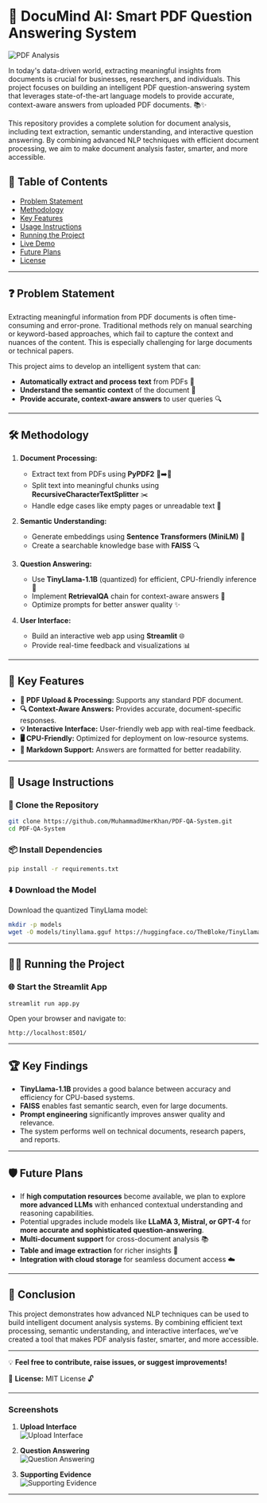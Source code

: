 # 📝 DocuMind AI: Smart PDF Question Answering System

![PDF Analysis](https://blog.apify.com/content/images/size/w1200/2023/11/Extract-PDF-documents-for-question-answering-from-a-PDF-1.png)

In today's data-driven world, extracting meaningful insights from documents is crucial for businesses, researchers, and individuals. This project focuses on building an intelligent PDF question-answering system that leverages state-of-the-art language models to provide accurate, context-aware answers from uploaded PDF documents. 📚✨

This repository provides a complete solution for document analysis, including text extraction, semantic understanding, and interactive question answering. By combining advanced NLP techniques with efficient document processing, we aim to make document analysis faster, smarter, and more accessible.

## 💖 Table of Contents
- [Problem Statement](#problem-statement)
- [Methodology](#methodology)
- [Key Features](#key-features)
- [Usage Instructions](#usage-instructions)
- [Running the Project](#running-the-project)
- [Live Demo](#live-demo)
- [Future Plans](#future-plans)
- [License](#license)

---

## ❓ Problem Statement

Extracting meaningful information from PDF documents is often time-consuming and error-prone. Traditional methods rely on manual searching or keyword-based approaches, which fail to capture the context and nuances of the content. This is especially challenging for large documents or technical papers.

This project aims to develop an intelligent system that can:
- **Automatically extract and process text** from PDFs 📝
- **Understand the semantic context** of the document 🧠
- **Provide accurate, context-aware answers** to user queries 🔍

---

## 🛠️ Methodology

1. **Document Processing:**
   - Extract text from PDFs using **PyPDF2** 📝➡️📂
   - Split text into meaningful chunks using **RecursiveCharacterTextSplitter** ✂️
   - Handle edge cases like empty pages or unreadable text 🧠

2. **Semantic Understanding:**
   - Generate embeddings using **Sentence Transformers (MiniLM)** 🧠
   - Create a searchable knowledge base with **FAISS** 🔍

3. **Question Answering:**
   - Use **TinyLlama-1.1B** (quantized) for efficient, CPU-friendly inference 🦥
   - Implement **RetrievalQA** chain for context-aware answers 🎯
   - Optimize prompts for better answer quality ✨

4. **User Interface:**
   - Build an interactive web app using **Streamlit** 🌐
   - Provide real-time feedback and visualizations 📊

---

## 🚀 Key Features

- **📂 PDF Upload & Processing:** Supports any standard PDF document.
- **🔍 Context-Aware Answers:** Provides accurate, document-specific responses.
- **💡 Interactive Interface:** User-friendly web app with real-time feedback.
- **🖥️ CPU-Friendly:** Optimized for deployment on low-resource systems.
- **📝 Markdown Support:** Answers are formatted for better readability.

---

## 🚀 Usage Instructions

### 📂 Clone the Repository
```bash
git clone https://github.com/MuhammadUmerKhan/PDF-QA-System.git
cd PDF-QA-System
```

### 📦 Install Dependencies
```bash
pip install -r requirements.txt
```

### ⬇️ Download the Model
Download the quantized TinyLlama model:
```bash
mkdir -p models
wget -O models/tinyllama.gguf https://huggingface.co/TheBloke/TinyLlama-1.1B-Chat-v1.0-GGUF/resolve/main/tinyllama-1.1b-chat-v1.0.Q4_K_M.gguf
```

---

## 🏃‍♂️ Running the Project

### 🌐 Start the Streamlit App
```bash
streamlit run app.py
```

Open your browser and navigate to:
```
http://localhost:8501/
```

---

## 🏆 Key Findings

- **TinyLlama-1.1B** provides a good balance between accuracy and efficiency for CPU-based systems.
- **FAISS** enables fast semantic search, even for large documents.
- **Prompt engineering** significantly improves answer quality and relevance.
- The system performs well on technical documents, research papers, and reports.

---

## 🛡️ Future Plans

- If **high computation resources** become available, we plan to explore **more advanced LLMs** with enhanced contextual understanding and reasoning capabilities.
- Potential upgrades include models like **LLaMA 3, Mistral, or GPT-4** for **more accurate and sophisticated question-answering**.
- **Multi-document support** for cross-document analysis 📚
- **Table and image extraction** for richer insights 🎨
- **Integration with cloud storage** for seamless document access ☁️

---

## 💖 Conclusion

This project demonstrates how advanced NLP techniques can be used to build intelligent document analysis systems. By combining efficient text processing, semantic understanding, and interactive interfaces, we’ve created a tool that makes PDF analysis faster, smarter, and more accessible.

---

💡 **Feel free to contribute, raise issues, or suggest improvements!**

📌 **License:** MIT License 🔓

---

### Screenshots

1. **Upload Interface**  
   ![Upload Interface](https://github.com/MuhammadUmerKhan/PDF-Question-and-Answering-System/blob/main/imgs/ss2.png)

2. **Question Answering**  
   ![Question Answering](https://github.com/MuhammadUmerKhan/PDF-Question-and-Answering-System/blob/main/imgs/ss1.png)

3. **Supporting Evidence**  
   ![Supporting Evidence](https://github.com/MuhammadUmerKhan/PDF-Question-and-Answering-System/blob/main/imgs/ss3.png)

---
